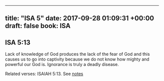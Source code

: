
---
title: "ISA 5"
date: 2017-09-28 01:09:31 +00:00
draft: false
book: ISA
---

## ISA 5:13

Lack of knowledge of God produces the lack of the fear of God and this causes us to go into captivity because we do not know how mighty and powerful our God is. Ignorance is truly a deadly disease.

Related verses: ISAIAH 5:13. See [notes](https://my.bible.com/notes/2733889053119996920)

